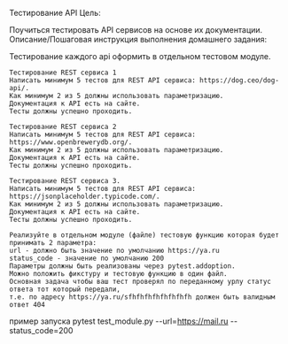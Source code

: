 Тестирование API
Цель:

Поучиться тестировать API сервисов на основе их документации.
Описание/Пошаговая инструкция выполнения домашнего задания:

Тестирование каждого api оформить в отдельном тестовом модуле.

    Тестирование REST сервиса 1
    Написать минимум 5 тестов для REST API сервиса: https://dog.ceo/dog-api/.
    Как минимум 2 из 5 должны использовать параметризацию.
    Документация к API есть на сайте. 
    Тесты должны успешно проходить.

    Тестирование REST сервиса 2
    Написать минимум 5 тестов для REST API сервиса: https://www.openbrewerydb.org/.
    Как минимум 2 из 5 должны использовать параметризацию.
    Документация к API есть на сайте.
    Тесты должны успешно проходить.

    Тестирование REST сервиса 3.
    Написать минимум 5 тестов для REST API сервиса: https://jsonplaceholder.typicode.com/.
    Как минимум 2 из 5 должны использовать параметризацию.
    Документация к API есть на сайте. 
    Тесты должны успешно проходить.

    Реализуйте в отдельном модуле (файле) тестовую функцию которая будет принимать 2 параметра:
    url - должно быть значение по умолчанию https://ya.ru
    status_code - значение по умолчанию 200
    Параметры должны быть реализованы через pytest.addoption.
    Можно положить фикcтуру и тестовую функцию в один файл.
    Основная задача чтобы ваш тест проверял по переданному урлу статус ответа тот который передали, 
    т.е. по адресу https://ya.ru/sfhfhfhfhfhfhfhfh должен быть валидным ответ 404

пример запуска pytest test_module.py --url=https://mail.ru --status_code=200
